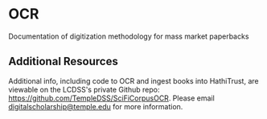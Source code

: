 # OCR
Documentation of digitization methodology for mass market paperbacks

## Additional Resources
Additional info, including code to OCR and ingest books into HathiTrust, are viewable on the LCDSS's private Github repo: https://github.com/TempleDSS/SciFiCorpusOCR. Please email digitalscholarship@temple.edu for more information.
